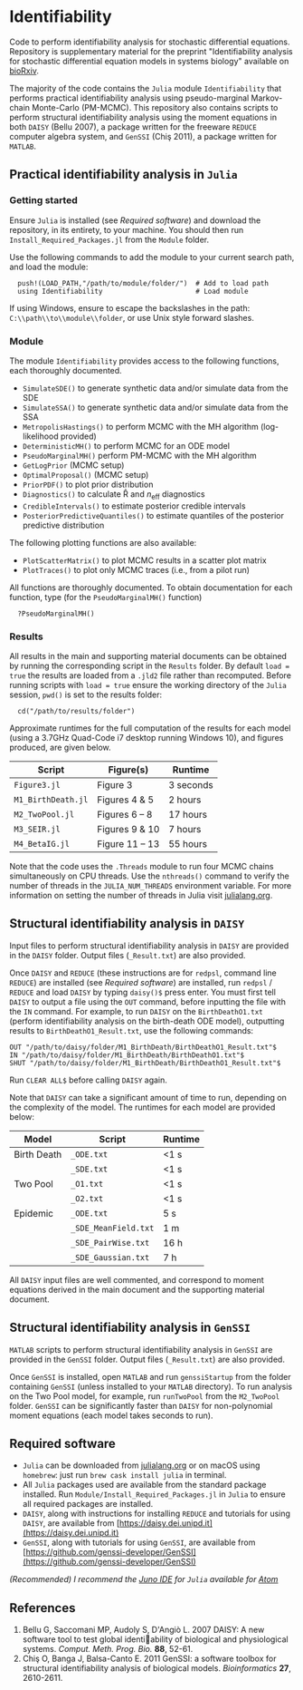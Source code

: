 # Identifiability

 Code to perform identifiability analysis for stochastic differential equations. Repository is supplementary material for the preprint "Identifiability analysis for stochastic differential equation models in systems biology" available on [bioRxiv](https://www.biorxiv.org).

 The majority of the code contains the `Julia` module `Identifiability` that performs practical identifiability analysis using pseudo-marginal Markov-chain Monte-Carlo (PM-MCMC). This repository also contains scripts to perform structural identifiability analysis using the moment equations in both `DAISY` (Bellu 2007), a package written for the freeware `REDUCE` computer algebra system, and `GenSSI` (Chiş 2011), a package written for `MATLAB`.

## Practical identifiability analysis in `Julia`

### Getting started

Ensure `Julia` is installed (see *Required software*) and download the repository, in its entirety, to your machine. You should then run `Install_Required_Packages.jl` from the `Module` folder.

Use the following commands to add the module to your current search path, and load the module:
```
  push!(LOAD_PATH,"/path/to/module/folder/")  # Add to load path
  using Identifiability                       # Load module
```
If using Windows, ensure to escape the backslashes in the path: `C:\\path\\to\\module\\folder`, or use Unix style forward slashes.


### Module
The module `Identifiability` provides access to the following functions, each thoroughly documented.
  - `SimulateSDE()` to generate synthetic data and/or simulate data from the SDE
  - `SimulateSSA()` to generate synthetic data and/or simulate data from the SSA
  - `MetropolisHastings()` to perform MCMC with the MH algorithm (log-likelihood provided)
  - `DeterministicMH()` to perform MCMC for an ODE model
  - `PseudoMarginalMH()` perform PM-MCMC with the MH algorithm
  - `GetLogPrior` (MCMC setup)
  - `OptimalProposal()` (MCMC setup)
  - `PriorPDF()` to plot prior distribution
  - `Diagnostics()` to calculate R̂ and *n*<sub>eff</sub> diagnostics
  - `CredibleIntervals()` to estimate posterior credible intervals
  - `PosteriorPredictiveQuantiles()` to estimate quantiles of the posterior predictive distribution

The following plotting functions are also available:
  - `PlotScatterMatrix()` to plot MCMC results in a scatter plot matrix
  - `PlotTraces()` to plot only MCMC traces (i.e., from a pilot run)

All functions are thoroughly documented. To obtain documentation for each function, type (for the `PseudoMarginalMH()` function)
```
  ?PseudoMarginalMH()
```

### Results

All results in the main and supporting material documents can be obtained by running the corresponding script in the `Results` folder. By default `load = true` the results are loaded from a `.jld2` file rather than recomputed. Before running scripts with `load = true` ensure the working directory of the `Julia` session, `pwd()` is set to the results folder:
```
  cd("/path/to/results/folder")
```
Approximate runtimes for the full computation of the results for each model (using a 3.7GHz Quad-Code i7 desktop running Windows 10), and figures produced, are given below.

| Script              | Figure(s)       | Runtime     |
|---------------------|-----------------|-------------|
| `Figure3.jl`        | Figure 3        | 3 seconds   |
| `M1_BirthDeath.jl`  | Figures 4 & 5   | 2 hours     |
| `M2_TwoPool.jl`     | Figures 6 – 8   | 17 hours    |
| `M3_SEIR.jl`        | Figures 9 & 10  | 7 hours 	  |
| `M4_BetaIG.jl`  	  | Figure 11 – 13  | 55 hours    |

Note that the code uses the `.Threads` module to run four MCMC chains simultaneously on CPU threads. Use the `nthreads()` command to verify the number of threads in the `JULIA_NUM_THREADS` environment variable. For more information on setting the number of threads in Julia visit [julialang.org](https://docs.julialang.org/en/v1/manual/environment-variables/#JULIA_NUM_THREADS-1).

## Structural identifiability analysis in `DAISY`

Input files to perform structural identifiability analysis in `DAISY` are provided in the `DAISY` folder. Output files (`_Result.txt`) are also provided.

Once `DAISY` and `REDUCE` (these instructions are for `redpsl`, command line `REDUCE`) are installed (see *Required software*) are installed, run `redpsl` / `REDUCE` and load `DAISY` by typing `daisy()$` press enter. You must first tell `DAISY` to output a file using the `OUT` command, before inputting the file with the `IN` command. For example, to run `DAISY` on the `BirthDeathO1.txt` (perform identifiability analysis on the birth-death ODE model), outputting results to `BirthDeathO1_Result.txt`, use the following commands:
```
OUT "/path/to/daisy/folder/M1_BirthDeath/BirthDeathO1_Result.txt"$
IN "/path/to/daisy/folder/M1_BirthDeath/BirthDeathO1.txt"$
SHUT "/path/to/daisy/folder/M1_BirthDeath/BirthDeathO1_Result.txt"$
```
Run `CLEAR ALL$` before calling `DAISY` again.

Note that `DAISY` can take a significant amount of time to run, depending on the complexity of the model. The runtimes for each model are provided below:

| Model               | Script                 | Runtime   |
|---------------------|------------------------|-----------|
| Birth Death         | `_ODE.txt`             | <1 s      |
|                     | `_SDE.txt`             | <1 s      |
| Two Pool            | `_O1.txt`              | <1 s      |
|                     | `_O2.txt`              | <1 s      |
| Epidemic            | `_ODE.txt`             | 5 s       |
|                     | `_SDE_MeanField.txt`   | 1 m       |
|                     | `_SDE_PairWise.txt`    | 16 h      |
|                     | `_SDE_Gaussian.txt`    | 7 h       |

All `DAISY` input files are well commented, and correspond to moment equations derived in the main document and the supporting material document.

## Structural identifiability analysis in `GenSSI`

`MATLAB` scripts to perform structural identifiability analysis in `GenSSI` are provided in the `GenSSI` folder. Output files (`_Result.txt`) are also provided.

Once `GenSSI` is installed, open `MATLAB` and run `genssiStartup` from the folder containing `GenSSI` (unless installed to your `MATLAB` directory). To run analysis on the Two Pool model, for example, run `runTwoPool` from the `M2_TwoPool` folder. `GenSSI` can be significantly faster than `DAISY` for non-polynomial moment equations (each model takes seconds to run).


## Required software

  - `Julia` can be downloaded from [julialang.org](https://julialang.org/downloads/) or on macOS using `homebrew`: just run `brew cask install julia` in terminal.
  - All `Julia` packages used are available from the standard package installed. Run `Module/Install_Required_Packages.jl` in `Julia` to ensure all required packages are installed.
  - `DAISY`, along with instructions for installing `REDUCE` and tutorials for using `DAISY`, are available from [https://daisy.dei.unipd.it](https://daisy.dei.unipd.it)
  - `GenSSI`, along with tutorials for using `GenSSI`, are available from [https://github.com/genssi-developer/GenSSI](https://github.com/genssi-developer/GenSSI)

 *(Recommended) I recommend the [Juno IDE](https://junolab.org) for `Julia` available for [Atom](https://atom.io)*


## References
1. Bellu G, Saccomani MP, Audoly S, D'Angiò L. 2007 DAISY: A new software tool to test global identiability of biological and physiological systems. *Comput. Meth. Prog. Bio.* **88**, 52-61.
2. Chiş O, Banga J, Balsa-Canto E. 2011 GenSSI: a software toolbox for structural identifiability analysis of biological models. *Bioinformatics*  **27**, 2610-2611.
